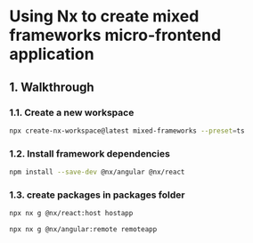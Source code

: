 # Using Nx to create mixed frameworks micro-frontend application

## 1. Walkthrough

### 1.1. Create a new workspace

```bash
npx create-nx-workspace@latest mixed-frameworks --preset=ts
```

### 1.2. Install framework dependencies

```bash
npm install --save-dev @nx/angular @nx/react
```

### 1.3. create packages in packages folder

```bash
npx nx g @nx/react:host hostapp
```

```bash
npx nx g @nx/angular:remote remoteapp
```
